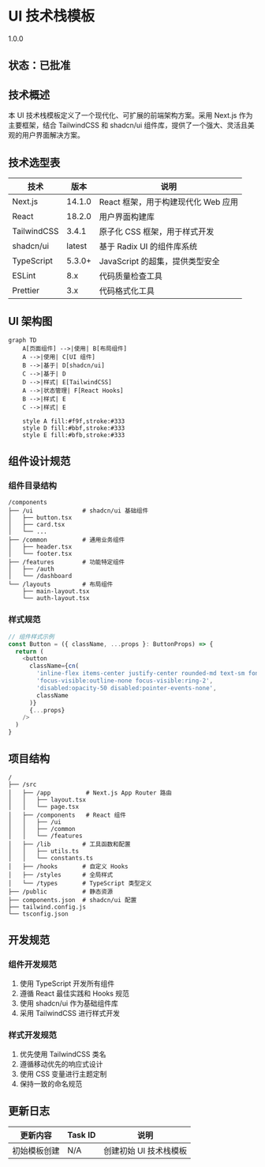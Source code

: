 # UI 技术栈模板

<version>1.0.0</version>

## 状态：已批准

## 技术概述

本 UI 技术栈模板定义了一个现代化、可扩展的前端架构方案。采用 Next.js 作为主要框架，结合 TailwindCSS 和 shadcn/ui 组件库，提供了一个强大、灵活且美观的用户界面解决方案。

## 技术选型表

| 技术        | 版本   | 说明                                |
| ----------- | ------ | ----------------------------------- |
| Next.js     | 14.1.0 | React 框架，用于构建现代化 Web 应用 |
| React       | 18.2.0 | 用户界面构建库                      |
| TailwindCSS | 3.4.1  | 原子化 CSS 框架，用于样式开发       |
| shadcn/ui   | latest | 基于 Radix UI 的组件库系统          |
| TypeScript  | 5.3.0+ | JavaScript 的超集，提供类型安全     |
| ESLint      | 8.x    | 代码质量检查工具                    |
| Prettier    | 3.x    | 代码格式化工具                      |

## UI 架构图

```mermaid
graph TD
    A[页面组件] -->|使用| B[布局组件]
    A -->|使用| C[UI 组件]
    B -->|基于| D[shadcn/ui]
    C -->|基于| D
    D -->|样式| E[TailwindCSS]
    A -->|状态管理| F[React Hooks]
    B -->|样式| E
    C -->|样式| E

    style A fill:#f9f,stroke:#333
    style D fill:#bbf,stroke:#333
    style E fill:#bfb,stroke:#333
```

## 组件设计规范

### 组件目录结构

```
/components
├── /ui              # shadcn/ui 基础组件
│   ├── button.tsx
│   ├── card.tsx
│   └── ...
├── /common          # 通用业务组件
│   ├── header.tsx
│   └── footer.tsx
├── /features        # 功能特定组件
│   ├── /auth
│   └── /dashboard
└── /layouts         # 布局组件
    ├── main-layout.tsx
    └── auth-layout.tsx
```

### 样式规范

```typescript
// 组件样式示例
const Button = ({ className, ...props }: ButtonProps) => {
  return (
    <button
      className={cn(
        'inline-flex items-center justify-center rounded-md text-sm font-medium',
        'focus-visible:outline-none focus-visible:ring-2',
        'disabled:opacity-50 disabled:pointer-events-none',
        className
      )}
      {...props}
    />
  )
}
```

## 项目结构

```
/
├── /src
│   ├── /app          # Next.js App Router 路由
│   │   ├── layout.tsx
│   │   └── page.tsx
│   ├── /components   # React 组件
│   │   ├── /ui
│   │   ├── /common
│   │   └── /features
│   ├── /lib         # 工具函数和配置
│   │   ├── utils.ts
│   │   └── constants.ts
│   ├── /hooks       # 自定义 Hooks
│   ├── /styles      # 全局样式
│   └── /types       # TypeScript 类型定义
├── /public          # 静态资源
├── components.json  # shadcn/ui 配置
├── tailwind.config.js
└── tsconfig.json
```

## 开发规范

### 组件开发规范

1. 使用 TypeScript 开发所有组件
2. 遵循 React 最佳实践和 Hooks 规范
3. 使用 shadcn/ui 作为基础组件库
4. 采用 TailwindCSS 进行样式开发

### 样式开发规范

1. 优先使用 TailwindCSS 类名
2. 遵循移动优先的响应式设计
3. 使用 CSS 变量进行主题定制
4. 保持一致的命名规范

## 更新日志

| 更新内容     | Task ID | 说明                   |
| ------------ | ------- | ---------------------- |
| 初始模板创建 | N/A     | 创建初始 UI 技术栈模板 |
